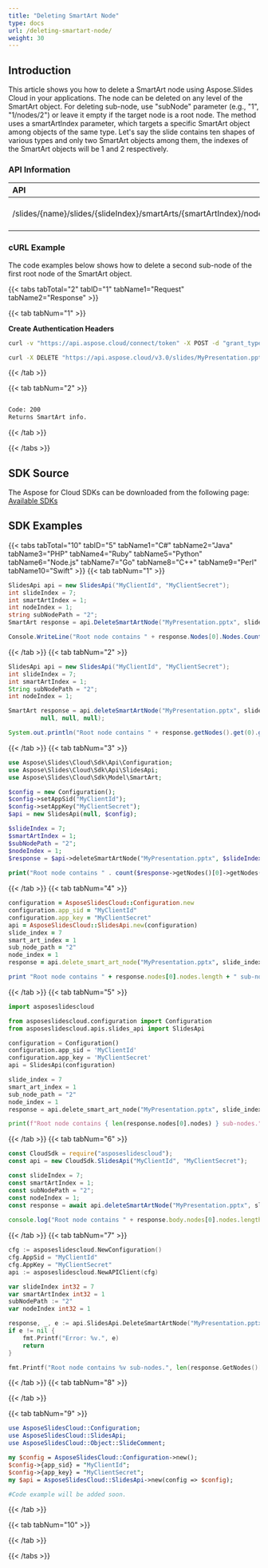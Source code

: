 ```yaml
---
title: "Deleting SmartArt Node"
type: docs
url: /deleting-smartart-node/
weight: 30
---
```


## **Introduction**

This article shows you how to delete a SmartArt node using Aspose.Slides Cloud in your applications. The node can be deleted on any level of the SmartArt object. For deleting sub-node, use "subNode" parameter (e.g., "1", "1/nodes/2") or leave it empty if the target node is a root node.
The method uses a smartArtIndex parameter, which targets a specific SmartArt object among objects of the same type. Let's say the slide contains ten shapes of various types and only two SmartArt objects among them, the indexes of the SmartArt objects will be 1 and 2 respectively. 

### **API Information**
|**API**|**Type**|**Description**|**Resource**|
| :- | :- | :- | :- |
/slides/{name}/slides/{slideIndex}/smartArts/{smartArtIndex}/nodes/{nodeIndex}|Delete|Delete SmartArt node.|[DeleteSmartArtNode]()|
### **cURL Example**

The code examples below shows how to delete a second sub-node of the first root node of the SmartArt object.

{{< tabs tabTotal="2" tabID="1" tabName1="Request" tabName2="Response" >}}

{{< tab tabNum="1" >}}

**Create Authentication Headers**
```sh
curl -v "https://api.aspose.cloud/connect/token" -X POST -d "grant_type=client_credentials&client_id=XXXX&client_secret=XXXX-XX" -H "Content-Type: application/x-www-form-urlencoded" -H "Accept: application/json"
```

```sh
curl -X DELETE "https://api.aspose.cloud/v3.0/slides/MyPresentation.pptx/slides/7/smartArts/nodes/1?subNode=2" -H "Authorization: Bearer [Access Token]"
```

{{< /tab >}}

{{< tab tabNum="2" >}}

```sh

Code: 200
Returns SmartArt info.

```

{{< /tab >}}

{{< /tabs >}}

## **SDK Source**

The Aspose for Cloud SDKs can be downloaded from the following page: [Available SDKs](/slides/available-sdks/)

## **SDK Examples**
{{< tabs tabTotal="10" tabID="5" tabName1="C#" tabName2="Java" tabName3="PHP" tabName4="Ruby" tabName5="Python" tabName6="Node.js" tabName7="Go" tabName8="C++" tabName9="Perl" tabName10="Swift" >}}
{{< tab tabNum="1" >}}

```csharp
SlidesApi api = new SlidesApi("MyClientId", "MyClientSecret");
int slideIndex = 7;
int smartArtIndex = 1;
int nodeIndex = 1;
string subNodePath = "2";
SmartArt response = api.DeleteSmartArtNode("MyPresentation.pptx", slideIndex, smartArtIndex, nodeIndex, subNodePath);

Console.WriteLine("Root node contains " + response.Nodes[0].Nodes.Count + " sub-nodes.");
```

{{< /tab >}}
{{< tab tabNum="2" >}}

```java
SlidesApi api = new SlidesApi("MyClientId", "MyClientSecret");
int slideIndex = 7;
int smartArtIndex = 1;
String subNodePath = "2";
int nodeIndex = 1;

SmartArt response = api.deleteSmartArtNode("MyPresentation.pptx", slideIndex, smartArtIndex, nodeIndex, subNodePath,
         null, null, null);

System.out.println("Root node contains " + response.getNodes().get(0).getNodes().size() + " sub-nodes.");
```

{{< /tab >}}
{{< tab tabNum="3" >}}

```php
use Aspose\Slides\Cloud\Sdk\Api\Configuration;
use Aspose\Slides\Cloud\Sdk\Api\SlidesApi;
use Aspose\Slides\Cloud\Sdk\Model\SmartArt;

$config = new Configuration();
$config->setAppSid("MyClientId");
$config->setAppKey("MyClientSecret");
$api = new SlidesApi(null, $config);

$slideIndex = 7;
$smartArtIndex = 1;
$subNodePath = "2";
$nodeIndex = 1;
$response = $api->deleteSmartArtNode("MyPresentation.pptx", $slideIndex, $smartArtIndex, $nodeIndex, $subNodePath);
        
print("Root node contains " . count($response->getNodes()[0]->getNodes()) . " sub-nodes.");
```

{{< /tab >}}
{{< tab tabNum="4" >}}

```ruby
configuration = AsposeSlidesCloud::Configuration.new
configuration.app_sid = "MyClientId"
configuration.app_key = "MyClientSecret"
api = AsposeSlidesCloud::SlidesApi.new(configuration)
slide_index = 7
smart_art_index = 1
sub_node_path = "2"
node_index = 1
response = api.delete_smart_art_node("MyPresentation.pptx", slide_index, smart_art_index, node_index, sub_node_path)

print "Root node contains " + response.nodes[0].nodes.length + " sub-nodes."
```

{{< /tab >}}
{{< tab tabNum="5" >}}

```python
import asposeslidescloud

from asposeslidescloud.configuration import Configuration
from asposeslidescloud.apis.slides_api import SlidesApi

configuration = Configuration()
configuration.app_sid = 'MyClientId'
configuration.app_key = 'MyClientSecret'
api = SlidesApi(configuration)

slide_index = 7
smart_art_index = 1
sub_node_path = "2"
node_index = 1
response = api.delete_smart_art_node("MyPresentation.pptx", slide_index, smart_art_index, node_index, sub_node_path)

print(f"Root node contains { len(response.nodes[0].nodes) } sub-nodes.")
```

{{< /tab >}}
{{< tab tabNum="6" >}}

```javascript
const CloudSdk = require("asposeslidescloud");
const api = new CloudSdk.SlidesApi("MyClientId", "MyClientSecret");

const slideIndex = 7;
const smartArtIndex = 1;
const subNodePath = "2";
const nodeIndex = 1;
const response = await api.deleteSmartArtNode("MyPresentation.pptx", slideIndex, smartArtIndex, nodeIndex, subNodePath);
      
console.log("Root node contains " + response.body.nodes[0].nodes.length + " sub-nodes.");
```
{{< /tab >}}
{{< tab tabNum="7" >}}

```go
cfg := asposeslidescloud.NewConfiguration()
cfg.AppSid = "MyClientId"
cfg.AppKey = "MyClientSecret"
api := asposeslidescloud.NewAPIClient(cfg)

var slideIndex int32 = 7
var smartArtIndex int32 = 1
subNodePath := "2"
var nodeIndex int32 = 1

response, _, e := api.SlidesApi.DeleteSmartArtNode("MyPresentation.pptx", slideIndex, smartArtIndex, nodeIndex, subNodePath, "", "", "")
if e != nil {
    fmt.Printf("Error: %v.", e)
    return
}

fmt.Printf("Root node contains %v sub-nodes.", len(response.GetNodes()[0].GetNodes()))
```

{{< /tab >}}
{{< tab tabNum="8" >}}

{{< /tab >}}

{{< tab tabNum="9" >}}

```perl
use AsposeSlidesCloud::Configuration;
use AsposeSlidesCloud::SlidesApi;
use AsposeSlidesCloud::Object::SlideComment;

my $config = AsposeSlidesCloud::Configuration->new();
$config->{app_sid} = "MyClientId";
$config->{app_key} = "MyClientSecret";
my $api = AsposeSlidesCloud::SlidesApi->new(config => $config);

#Code example will be added soon.
```

{{< /tab >}}

{{< tab tabNum="10" >}}

{{< /tab >}}

{{< /tabs >}}
